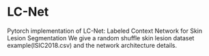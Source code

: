 # LC-Net
Pytorch implementation of LC-Net: Labeled Context Network for Skin Lesion Segmentation
We give a random shuffle skin lesion dataset example(ISIC2018.csv) and the network architecture details.
